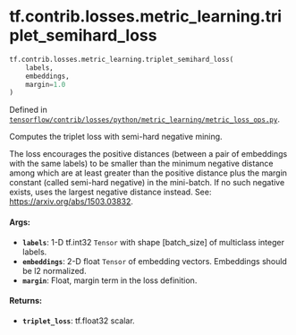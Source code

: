 <div itemscope itemtype="http://developers.google.com/ReferenceObject">
<meta itemprop="name" content="tf.contrib.losses.metric_learning.triplet_semihard_loss" />
</div>

# tf.contrib.losses.metric_learning.triplet_semihard_loss

``` python
tf.contrib.losses.metric_learning.triplet_semihard_loss(
    labels,
    embeddings,
    margin=1.0
)
```



Defined in [`tensorflow/contrib/losses/python/metric_learning/metric_loss_ops.py`](https://www.tensorflow.org/code/tensorflow/contrib/losses/python/metric_learning/metric_loss_ops.py).

Computes the triplet loss with semi-hard negative mining.

The loss encourages the positive distances (between a pair of embeddings with
the same labels) to be smaller than the minimum negative distance among
which are at least greater than the positive distance plus the margin constant
(called semi-hard negative) in the mini-batch. If no such negative exists,
uses the largest negative distance instead.
See: https://arxiv.org/abs/1503.03832.

#### Args:

* <b>`labels`</b>: 1-D tf.int32 `Tensor` with shape [batch_size] of
    multiclass integer labels.
* <b>`embeddings`</b>: 2-D float `Tensor` of embedding vectors. Embeddings should
    be l2 normalized.
* <b>`margin`</b>: Float, margin term in the loss definition.


#### Returns:

* <b>`triplet_loss`</b>: tf.float32 scalar.